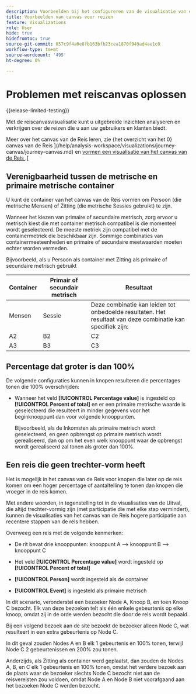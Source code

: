 ```yaml
---
description: Voorbeelden bij het configureren van de visualisatie van een journaal
title: Voorbeelden van canvas voor reizen
feature: Visualizations
role: User
hide: true
hidefromtoc: true
source-git-commit: 057c9f4a0e8fb163bfb23cea1870f949ad4ae1c0
workflow-type: tm+mt
source-wordcount: '495'
ht-degree: 0%

---
```


# Problemen met reiscanvas oplossen

{{release-limited-testing}}

Met de reiscanvasvisualisatie kunt u uitgebreide inzichten analyseren en verkrijgen over de reizen die u aan uw gebruikers en klanten biedt.

Meer over het canvas van de Reis leren, zie {het overzicht van het 0} canvas van de Reis ](/help/analysis-workspace/visualizations/journey-canvas/journey-canvas.md) en [ vormen een visualisatie van het canvas van de Reis ](/help/analysis-workspace/visualizations/journey-canvas/configure-journey-canvas.md).[


## Verenigbaarheid tussen de metrische en primaire metrische container

U kunt de container van het canvas van de Reis vormen om Persoon (die metrische Mensen) of Zitting (die metrische Sessies gebruikt) te zijn.

Wanneer het kiezen van primaire of secundaire metrisch, zorg ervoor u metrisch kiest die met container metrisch compatibel is die momenteel wordt geselecteerd. De meeste metriek zijn compatibel met de containermetriek die beschikbaar zijn. Sommige combinaties van containermeeteenheden en primaire of secundaire meetwaarden moeten echter worden vermeden.

Bijvoorbeeld, als u Persoon als container met Zitting als primaire of secundaire metrisch gebruikt


| Container | Primair of secundair metrisch | Resultaat |
|---------|----------|---------|
| Mensen | Sessie | Deze combinatie kan leiden tot onbedoelde resultaten. Het resultaat van deze combinatie kan specifiek zijn: |
| A2 | B2 | C2 |
| A3 | B3 | C3 |


## Percentage dat groter is dan 100%

De volgende configuraties kunnen in knopen resulteren die percentages tonen die 100% overschrijden:

* Wanneer het veld **[!UICONTROL Percentage value]** is ingesteld op **[!UICONTROL Percent of total]** en er een primaire metrische waarde is geselecteerd die resulteert in minder gegevens voor het beginknooppunt dan voor volgende knooppunten.

  Bijvoorbeeld, als de Inkomsten als primaire metrisch wordt geselecteerd, en geen opbrengst op primaire metrisch wordt gerealiseerd, dan op om het even welk knooppunt waar de opbrengst wordt gerealiseerd zal tonen als groter dan 100%.


## Een reis die geen trechter-vorm heeft

Het is mogelijk in het canvas van de Reis voor knopen die later op de reis komen om een hoger percentage of aantaltelling te tonen dan knopen die vroeger in de reis komen.

Met andere woorden, in tegenstelling tot in de visualisaties van de Uitval, die altijd trechter-vormig zijn (met participatie die met elke stap vermindert), kunnen de visualisaties van het canvas van de Reis hogere participatie aan recentere stappen van de reis hebben.

Overweeg een reis met de volgende kenmerken:

* De rit bevat drie knooppunten: knooppunt A —> knooppunt B —> knooppunt C

* Het veld **[!UICONTROL Percentage value]** wordt ingesteld op **[!UICONTROL Percent of total]**

* **[!UICONTROL Person]** wordt ingesteld als de container

* **[!UICONTROL Event]** is ingesteld als primaire metrisch

In dit scenario, veronderstel een bezoeker Node A, Knoop B, en toen Knoop C bezocht. Elk van deze bezoeken telt als één enkele gebeurtenis op elke knoop, omdat zij in de orde werden bezocht die door de reis wordt bepaald.

Bij een volgend bezoek aan de site bezoekt de bezoeker alleen Node C, wat resulteert in een extra gebeurtenis op Node C.

In dit geval zouden Nodes A en B elk 1 gebeurtenis en 100% tonen, terwijl Node C 2 gebeurtenissen en 200% zou tonen.

Anderzijds, als Zitting als container werd geplaatst, dan zouden de Nodes A, B, en C elk 1 gebeurtenis en 100% tonen, omdat het verdere bezoek aan de plaats waar de bezoeker slechts Node C bezocht niet aan de reisvereisten zou voldoen, omdat Node A en Node B niet voorafgaand aan het bezoeken Node C werden bezocht.
